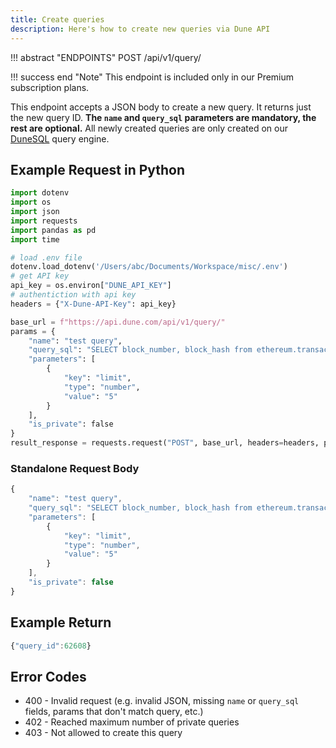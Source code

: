 ```yaml
---
title: Create queries
description: Here's how to create new queries via Dune API
---
```


!!! abstract "ENDPOINTS"
    POST /api/v1/query/

!!! success end "Note" 
    This endpoint is included only in our Premium subscription plans.

This endpoint accepts a JSON body to create a new query. It returns just the new query ID. **The `name` and `query_sql` parameters are mandatory, the rest are optional.** All newly created queries are only created on our [DuneSQL](../../../../query/DuneSQL-reference) query engine.

## Example Request in Python

```python
import dotenv
import os
import json
import requests
import pandas as pd
import time

# load .env file
dotenv.load_dotenv('/Users/abc/Documents/Workspace/misc/.env')
# get API key
api_key = os.environ["DUNE_API_KEY"]
# authentiction with api key
headers = {"X-Dune-API-Key": api_key}

base_url = f"https://api.dune.com/api/v1/query/"
params = {
	"name": "test query",
	"query_sql": "SELECT block_number, block_hash from ethereum.transactions limit {{limit}}",
	"parameters": [
    	{
        	"key": "limit",
        	"type": "number",
        	"value": "5"
    	}
	],
	"is_private": false
}
result_response = requests.request("POST", base_url, headers=headers, params=params)
```

### Standalone Request Body
```js
{
	"name": "test query",
	"query_sql": "SELECT block_number, block_hash from ethereum.transactions limit {{limit}}",
	"parameters": [
    	{
        	"key": "limit",
        	"type": "number",
        	"value": "5"
    	}
	],
	"is_private": false
}
```

## Example Return

```js
{"query_id":62608}
```

## Error Codes
- 400 - Invalid request (e.g. invalid JSON, missing `name` or `query_sql` fields, params that don't match query, etc.)
- 402 - Reached maximum number of private queries
- 403 - Not allowed to create this query
